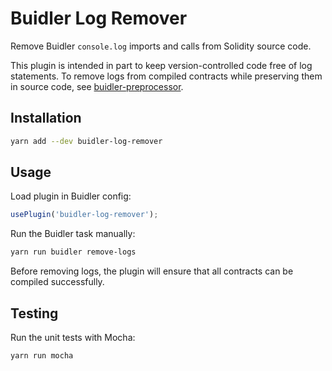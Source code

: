 # Buidler Log Remover

Remove Buidler `console.log` imports and calls from Solidity source code.

This plugin is intended in part to keep version-controlled code free of log statements.  To remove logs from compiled contracts while preserving them in source code, see [buidler-preprocessor](https://github.com/wighawag/buidler-preprocessor).

## Installation

```bash
yarn add --dev buidler-log-remover
```

## Usage

Load plugin in Buidler config:

```javascript
usePlugin('buidler-log-remover');
```

Run the Buidler task manually:

```bash
yarn run buidler remove-logs
```

Before removing logs, the plugin will ensure that all contracts can be compiled successfully.

## Testing

Run the unit tests with Mocha:

```bash
yarn run mocha
```
